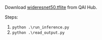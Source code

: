 Download [wideresnet50.tflite](https://aihub.qualcomm.com/models/wideresnet50?domain=Computer+Vision&useCase=Image+Classification)
from QAI Hub.

Steps:
1. `python .\run_inference.py`
2. `python .\read_output.py`
